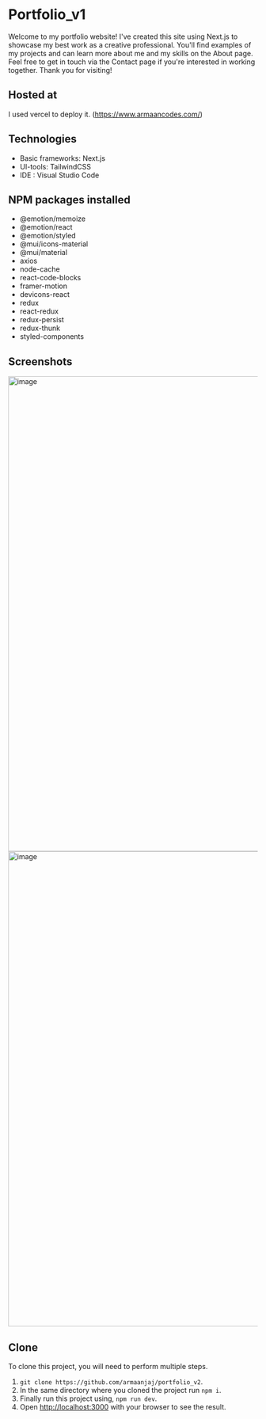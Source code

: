 # Portfolio_v1

Welcome to my portfolio website! I've created this site using Next.js to showcase my best work as a creative professional. You'll find examples of my projects and can learn more about me and my skills on the About page. Feel free to get in touch via the Contact page if you're interested in working together. Thank you for visiting!

## Hosted at
I used vercel to deploy it. (https://www.armaancodes.com/)

## Technologies
* Basic frameworks: Next.js
* UI-tools: TailwindCSS
* IDE : Visual Studio Code

## NPM packages installed
* @emotion/memoize
* @emotion/react
* @emotion/styled
* @mui/icons-material
* @mui/material
* axios
* node-cache
* react-code-blocks
* framer-motion
* devicons-react
* redux
* react-redux
* redux-persist
* redux-thunk
* styled-components

## Screenshots
<img width="960" alt="image" src="https://user-images.githubusercontent.com/113659942/231727880-4a93c014-a9a6-4071-9920-c7b66ba4ab9a.png">
<img width="960" alt="image" src="https://github.com/armaanjaj/portfolio_v2/assets/113659942/d9453b3c-5259-453d-9320-6ccbbeca3a04">


## Clone
To clone this project, you will need to perform multiple steps.

1. ```git clone https://github.com/armaanjaj/portfolio_v2```.
2. In the same directory where you cloned the project run ```npm i```.
3. Finally run this project using, ```npm run dev```.
4. Open [http://localhost:3000](http://localhost:3000) with your browser to see the result.
